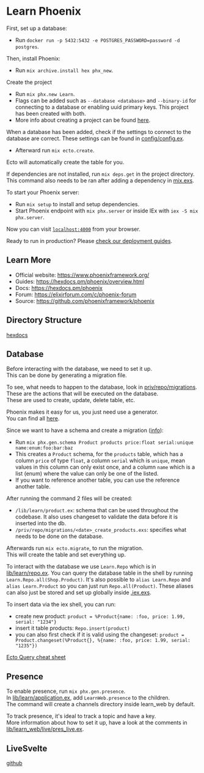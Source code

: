 # Learn Phoenix

First, set up a database:

- Run `docker run -p 5432:5432 -e POSTGRES_PASSWORD=password -d postgres`.

Then, install Phoenix:

- Run `mix archive.install hex phx_new`.

Create the project

- Run `mix phx.new Learn`.
- Flags can be added such as `--database <database>` and `--binary-id` for connecting to a database or enabling uuid primary keys. This project has been created with both.
- More info about creating a project can be found [here](https://hexdocs.pm/phoenix/Mix.Tasks.Phx.New.html).

When a database has been added, check if the settings to connect to the database are correct. These settings can be found in [config/config.ex](config/config.ex).

- Afterward run `mix ecto.create`.

Ecto will automatically create the table for you.

If dependencies are not installed, run `mix deps.get` in the project directory. This command also needs to be ran after adding a dependency in [mix.exs](mix.exs).

To start your Phoenix server:

- Run `mix setup` to install and setup dependencies.
- Start Phoenix endpoint with `mix phx.server` or inside IEx with `iex -S mix phx.server`.

Now you can visit [`localhost:4000`](http://localhost:4000) from your browser.

Ready to run in production? Please [check our deployment guides](https://hexdocs.pm/phoenix/deployment.html).

## Learn More

- Official website: <https://www.phoenixframework.org/>
- Guides: <https://hexdocs.pm/phoenix/overview.html>
- Docs: <https://hexdocs.pm/phoenix>
- Forum: <https://elixirforum.com/c/phoenix-forum>
- Source: <https://github.com/phoenixframework/phoenix>

## Directory Structure

[hexdocs](https://hexdocs.pm/phoenix/directory_structure.html)

## Database

Before interacting with the database, we need to set it up.\
This can be done by generating a migration file.

To see, what needs to happen to the database, look in [priv/repo/migrations](/priv/repo/migrations).\
These are the actions that will be executed on the database.\
These are used to create, update, delete table, etc.

Phoenix makes it easy for us, you just need use a generator.\
You can find all [here](https://hexdocs.pm/phoenix/Mix.Tasks.Phx.Gen.html).

Since we want to have a schema and create a migration ([info](https://hexdocs.pm/phoenix/Mix.Tasks.Phx.Gen.Schema.html)):

- Run `mix phx.gen.schema Product products price:float serial:unique name:enum:foo:bar:baz`
- This creates a `Product` schema, for the `products` table, which has a column `price` of type `float`, a column `serial` which is `unique`, mean values in this column can only exist once, and a column `name` which is a list (enum) where the value can only be one of the listed.
- If you want to reference another table, you can use the reference another table.

After running the command 2 files will be created:

- `/lib/learn/product.ex`: schema that can be used throughout the codebase. It also uses changeset to validate the data before it is inserted into the db.
- `/priv/repo/migrations/<date>_create_products.exs`: specifies what needs to be done on the database.

Afterwards run `mix ecto.migrate`, to run the migration.\
This will create the table and set everything up.

To interact with the database we use `Learn.Repo` which is in [lib/learn/repo.ex](lib/learn/repo.ex).
You can query the database table in the shell by running `Learn.Repo.all(Shop.Product)`. It's also possible to `alias Learn.Repo` and `alias Learn.Product` so you can just run `Repo.all(Product)`. These aliases can also just be stored and set up globally inside [.iex.exs](.iex.exs).

To insert data via the iex shell, you can run:

- create new product: `product = %Product{name: :foo, price: 1.99, serial: "1234"}`
- insert it table products: `Repo.insert(product)`
- you can also first check if it is valid using the changeset: `product = Product.changeset(%Product{}, %{name: :foo, price: 1.99, serial: "1235"})`

[Ecto Query cheat sheet](https://hexdocs.pm/ecto/3.10.1/crud.html)

## Presence

To enable presence, run `mix phx.gen.presence`.\
In [lib/learn/application.ex](lib/learn/applications), add `LearnWeb.presence` to the children.\
The command will create a channels directory inside learn_web by default.

To track presence, it's ideal to track a topic and have a key.\
More information about how to set it up, have a look at the comments in [lib/learn_web/live/pres_live.ex](lib/learn_web/live/pres_live.ex).

## LiveSvelte

[github](https://github.com/woutdp/live_svelte)
